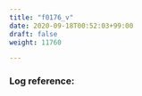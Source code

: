 ```yaml
---
title: "f0176_v"
date: 2020-09-18T00:52:03+99:00
draft: false
weight: 11760

---
```


### Log reference: <no value>

```
